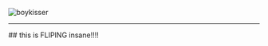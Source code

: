 ![boykisser]([path/to/your.gif](https://c.tenor.com/0ELfbGTX7YUAAAAC/tenor.gif))
<hr>
## this is FLIPING insane!!!!
<!-- if you are here you are a femboy 💗-->
